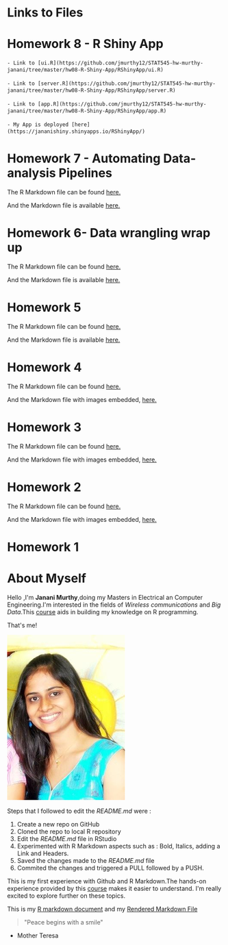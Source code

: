 # Links to Files

# Homework 8 - R Shiny App

	- Link to [ui.R](https://github.com/jmurthy12/STAT545-hw-murthy-janani/tree/master/hw08-R-Shiny-App/RShinyApp/ui.R)
	
	- Link to [server.R](https://github.com/jmurthy12/STAT545-hw-murthy-janani/tree/master/hw08-R-Shiny-App/RShinyApp/server.R)
	 
	- Link to [app.R](https://github.com/jmurthy12/STAT545-hw-murthy-janani/tree/master/hw08-R-Shiny-App/RShinyApp/app.R)
	
	- My App is deployed [here](https://jananishiny.shinyapps.io/RShinyApp/)

# Homework 7 - Automating Data-analysis Pipelines

The R Markdown file can be found [here.](https://github.com/jmurthy12/STAT545-hw-murthy-janani/tree/master/hw07/hw_07-automating-data-analysis-pipeline.rmd)

And the Markdown file is available  [here.](https://github.com/jmurthy12/STAT545-hw-murthy-janani/tree/master/hw07/hw_07-automating-data-analysis-pipeline.md)

# Homework 6- Data wrangling wrap up

The R Markdown file can be found [here.](https://github.com/jmurthy12/STAT545-hw-murthy-janani/tree/master/hw06/hw06_data_wrangling_wrap_up.Rmd)

And the Markdown file is available  [here.](https://github.com/jmurthy12/STAT545-hw-murthy-janani/tree/master/hw06/hw06_data_wrangling_wrap_up.md)

# Homework 5

The R Markdown file can be found [here.](https://github.com/jmurthy12/STAT545-hw-murthy-janani/tree/master/hw05/Hw05.Rmd)

And the Markdown file is available  [here.](https://github.com/jmurthy12/STAT545-hw-murthy-janani/tree/master/hw05/hw05.md)

# Homework 4

The R Markdown file can be found [here.](https://github.com/jmurthy12/STAT545-hw-murthy-janani/tree/master/hw04/Homework04_dataReshaping.Rmd)

And the Markdown file with images embedded, [here.](https://github.com/jmurthy12/STAT545-hw-murthy-janani/tree/master/hw04/Homework04_dataReshaping.md)

# Homework 3

The R Markdown file can be found [here.](https://github.com/jmurthy12/STAT545-hw-murthy-janani/blob/master/hw03/hw03_gapminder.Rmd)

And the Markdown file with images embedded, [here.](https://github.com/jmurthy12/STAT545-hw-murthy-janani/blob/master/hw03/hw03_gapminder.md)

# Homework 2

The R Markdown file can be found [here.](https://github.com/jmurthy12/STAT545-hw-murthy-janani/blob/master/hw02/hw02_gapminder.Rmd)

And the Markdown file with images embedded, [here.](https://github.com/jmurthy12/STAT545-hw-murthy-janani/blob/master/hw02/hw02_gapminder.md)

# Homework 1

# About Myself
Hello ,I'm **Janani Murthy**,doing my Masters in Electrical an Computer Engineering.I'm interested in the fields of *Wireless communications* and *Big Data*.This [course](https://github.com/STAT545-UBC) aids in building my knowledge on R programming.

That's me!

![That's me!](https://github.com/jmurthy12/STAT545-hw-murthy-janani/blob/master/hw01/Janani_Murthy.jpg)

Steps that I followed to edit the *README.md* were :
1. Create a new repo on GitHub
2. Cloned the repo to local  R repository
3. Edit the *README.md* file in RStudio
4. Experimented with R Markdown aspects such as : Bold, Italics, adding a Link and Headers.
5. Saved the changes made to the *README.md* file
6. Commited the changes and triggered a PULL followed by a PUSH.

This is my first experience with Github and R Markdown.The hands-on experience provided by this [course](https://github.com/STAT545-UBC) makes it easier to understand. I'm really excited to explore further on these topics. 

This is my [R markdown document](https://github.com/jmurthy12/STAT545-hw-murthy-janani/blob/master/hw01/hw01_gapminder.Rmd) and my [Rendered Markdown File](https://github.com/jmurthy12/STAT545-hw-murthy-janani/blob/master/hw01/hw01_gapminder.md)


> "Peace begins with a smile"
   - Mother Teresa
